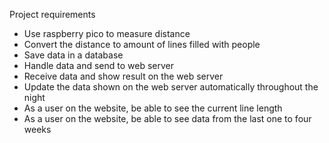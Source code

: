 Project requirements

 - Use raspberry pico to measure distance
 - Convert the distance to amount of lines filled with people
 - Save data in a database
 - Handle data and send to web server
 - Receive data and show result on the web server
 - Update the data shown on the web server  automatically throughout the night
 - As a user on the website, be able to see the current line length
 - As a user on the website, be able to see data from the last one to four weeks